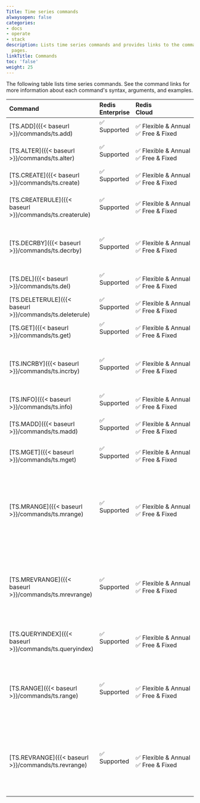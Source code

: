 ```yaml
---
Title: Time series commands
alwaysopen: false
categories:
- docs
- operate
- stack
description: Lists time series commands and provides links to the command reference
  pages.
linkTitle: Commands
toc: 'false'
weight: 25
---
```


The following table lists time series commands. See the command links for more information about each command's syntax, arguments, and examples.

| Command | Redis<br />Enterprise | Redis<br />Cloud | Description |
|:--------|:----------------------|:-----------------|:------|
| [TS.ADD]({{< baseurl >}}/commands/ts.add) | <span title="Supported">&#x2705; Supported</span><br /><span><br /></span> | <span title="Supported"><nobr>&#x2705; Flexible & Annual</nobr></span><br /><span title="Supported">&#x2705; Free & Fixed</nobr></span> | Appends a sample to a time series. |
| [TS.ALTER]({{< baseurl >}}/commands/ts.alter) | <span title="Supported">&#x2705; Supported</span><br /><span><br /></span> | <span title="Supported">&#x2705; Flexible & Annual</span><br /><span title="Supported">&#x2705; Free & Fixed</nobr></span> | Updates the retention, chunk size, duplicate policy, or labels for an existing time series. |
| [TS.CREATE]({{< baseurl >}}/commands/ts.create) | <span title="Supported">&#x2705; Supported</span><br /><span><br /></span> | <span title="Supported">&#x2705; Flexible & Annual</span><br /><span title="Supported">&#x2705; Free & Fixed</nobr></span> | Creates a new time series. |
| [TS.CREATERULE]({{< baseurl >}}/commands/ts.createrule) | <span title="Supported">&#x2705; Supported</span><br /><span><br /></span> | <span title="Supported">&#x2705; Flexible & Annual</span><br /><span title="Supported">&#x2705; Free & Fixed</nobr></span> | Creates a compaction rule for [downsampling]({{< baseurl >}}/develop/data-types/timeseries/quickstart#aggregation). |
| [TS.DECRBY]({{< baseurl >}}/commands/ts.decrby) | <span title="Supported">&#x2705; Supported</span><br /><span><br /></span> | <span title="Supported">&#x2705; Flexible & Annual</span><br /><span title="Supported">&#x2705; Free & Fixed</nobr></span> | Decreases the value of the latest sample in a time series by the specified number. Either modifies the existing sample or adds the decreased value as a new sample, depending on the timestamp option. |
| [TS.DEL]({{< baseurl >}}/commands/ts.del) | <span title="Supported">&#x2705; Supported</span><br /><span><br /></span> | <span title="Supported">&#x2705; Flexible & Annual</span><br /><span title="Supported">&#x2705; Free & Fixed</nobr></span> | Removes all samples between two timestamps for a given time series. |
| [TS.DELETERULE]({{< baseurl >}}/commands/ts.deleterule) | <span title="Supported">&#x2705; Supported</span><br /><span><br /></span> | <span title="Supported">&#x2705; Flexible & Annual</span><br /><span title="Supported">&#x2705; Free & Fixed</nobr></span> | Removes a compaction rule. |
| [TS.GET]({{< baseurl >}}/commands/ts.get) | <span title="Supported">&#x2705; Supported</span><br /><span><br /></span> | <span title="Supported">&#x2705; Flexible & Annual</span><br /><span title="Supported">&#x2705; Free & Fixed</nobr></span> | Returns the last sample in a time series. |
| [TS.INCRBY]({{< baseurl >}}/commands/ts.incrby) | <span title="Supported">&#x2705; Supported</span><br /><span><br /></span> | <span title="Supported">&#x2705; Flexible & Annual</span><br /><span title="Supported">&#x2705; Free & Fixed</nobr></span> | Increases the value of the latest sample in a time series by the specified number. Either modifies the existing sample or adds the increased value as a new sample, depending on the timestamp option. |
| [TS.INFO]({{< baseurl >}}/commands/ts.info) | <span title="Supported">&#x2705; Supported</span><br /><span><br /></span> | <span title="Supported">&#x2705; Flexible & Annual</span><br /><span title="Supported">&#x2705; Free & Fixed</nobr></span> | Returns time series information and statistics. |
| [TS.MADD]({{< baseurl >}}/commands/ts.madd) | <span title="Supported">&#x2705; Supported</span><br /><span><br /></span> | <span title="Supported">&#x2705; Flexible & Annual</span><br /><span title="Supported">&#x2705; Free & Fixed</nobr></span> | Appends multiple samples to one or more time series. |
| [TS.MGET]({{< baseurl >}}/commands/ts.mget) | <span title="Supported">&#x2705; Supported</span><br /><span><br /></span> | <span title="Supported">&#x2705; Flexible & Annual</span><br /><span title="Supported">&#x2705; Free & Fixed</nobr></span> | Returns multiple samples with [labels]({{< baseurl >}}/develop/data-types/timeseries/quickstart#labels) that match the filter. |
| [TS.MRANGE]({{< baseurl >}}/commands/ts.mrange) | <span title="Supported">&#x2705; Supported</span><br /><span><br /></span> | <span title="Supported">&#x2705; Flexible & Annual</span><br /><span title="Supported">&#x2705; Free & Fixed</nobr></span> | For multiple time series, runs a query against samples within a range of timestamps, from earliest to latest. Supports [filtering]({{< relref "/develop/data-types/timeseries/quickstart" >}}#filtering) and [aggregation]({{< relref "/develop/data-types/timeseries/quickstart" >}}#aggregation). |
| [TS.MREVRANGE]({{< baseurl >}}/commands/ts.mrevrange) | <span title="Supported">&#x2705; Supported</span><br /><span><br /></span> | <span title="Supported">&#x2705; Flexible & Annual</span><br /><span title="Supported">&#x2705; Free & Fixed</nobr></span> | For multiple time series, runs a query against samples within a range of timestamps in reverse order, from latest to earliest. Supports [filtering]({{< relref "/develop/data-types/timeseries/quickstart" >}}#filtering) and [aggregation]({{< relref "/develop/data-types/timeseries/quickstart" >}}#aggregation). |
| [TS.QUERYINDEX]({{< baseurl >}}/commands/ts.queryindex) | <span title="Supported">&#x2705; Supported</span><br /><span><br /></span> | <span title="Supported">&#x2705; Flexible & Annual</span><br /><span title="Supported">&#x2705; Free & Fixed</nobr></span> | Returns the keys of all time series with [labels]({{< relref "/develop/data-types/timeseries/quickstart" >}}#labels) that match the given filters. |
| [TS.RANGE]({{< baseurl >}}/commands/ts.range) | <span title="Supported">&#x2705; Supported</span><br /><span><br /></span> | <span title="Supported">&#x2705; Flexible & Annual</span><br /><span title="Supported">&#x2705; Free & Fixed</nobr></span> | From the start of a single time series, runs a query against samples within a range of timestamps. Supports [filtering]({{< relref "/develop/data-types/timeseries/quickstart" >}}#filtering) and [aggregation]({{< relref "/develop/data-types/timeseries/quickstart" >}}#aggregation). |
| [TS.REVRANGE]({{< baseurl >}}/commands/ts.revrange) | <span title="Supported">&#x2705; Supported</span><br /><span><br /></span> | <span title="Supported">&#x2705; Flexible & Annual</span><br /><span title="Supported">&#x2705; Free & Fixed</nobr></span> | From the end of a single time series, runs a query against samples within a range of timestamps in reverse order. Supports [filtering]({{< relref "/develop/data-types/timeseries/quickstart" >}}#filtering) and [aggregation]({{< relref "/develop/data-types/timeseries/quickstart" >}}#aggregation). |
